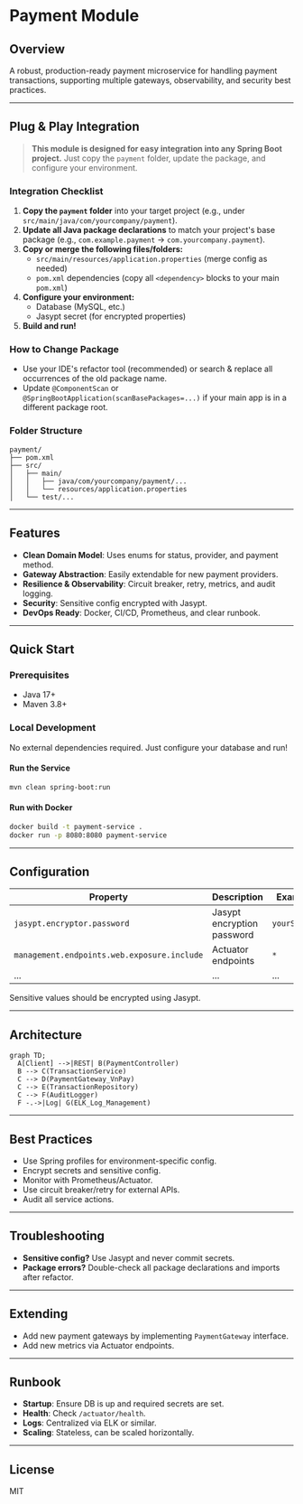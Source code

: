 # Payment Module

## Overview
A robust, production-ready payment microservice for handling payment transactions, supporting multiple gateways, observability, and security best practices.

---

## Plug & Play Integration

> **This module is designed for easy integration into any Spring Boot project.**
> Just copy the `payment` folder, update the package, and configure your environment.

### **Integration Checklist**
1. **Copy the `payment` folder** into your target project (e.g., under `src/main/java/com/yourcompany/payment`).
2. **Update all Java package declarations** to match your project's base package (e.g., `com.example.payment` → `com.yourcompany.payment`).
3. **Copy or merge the following files/folders:**
   - `src/main/resources/application.properties` (merge config as needed)
   - `pom.xml` dependencies (copy all `<dependency>` blocks to your main `pom.xml`)
4. **Configure your environment:**
   - Database (MySQL, etc.)
   - Jasypt secret (for encrypted properties)
5. **Build and run!**

### **How to Change Package**
- Use your IDE's refactor tool (recommended) or search & replace all occurrences of the old package name.
- Update `@ComponentScan` or `@SpringBootApplication(scanBasePackages=...)` if your main app is in a different package root.

### **Folder Structure**
```
payment/
├── pom.xml
├── src/
│   ├── main/
│   │   ├── java/com/yourcompany/payment/...
│   │   └── resources/application.properties
│   └── test/...
```

---

## Features
- **Clean Domain Model**: Uses enums for status, provider, and payment method.
- **Gateway Abstraction**: Easily extendable for new payment providers.
- **Resilience & Observability**: Circuit breaker, retry, metrics, and audit logging.
- **Security**: Sensitive config encrypted with Jasypt.
- **DevOps Ready**: Docker, CI/CD, Prometheus, and clear runbook.

---

## Quick Start

### Prerequisites
- Java 17+
- Maven 3.8+

### Local Development
No external dependencies required. Just configure your database and run!

#### Run the Service
```bash
mvn clean spring-boot:run
```

#### Run with Docker
```bash
docker build -t payment-service .
docker run -p 8080:8080 payment-service
```

---

## Configuration

| Property | Description | Example |
|---|---|---|
| `jasypt.encryptor.password` | Jasypt encryption password | `yourSecret` |
| `management.endpoints.web.exposure.include` | Actuator endpoints | `*` |
| ... | ... | ... |

Sensitive values should be encrypted using Jasypt.

---

## Architecture

```mermaid
graph TD;
  A[Client] -->|REST| B(PaymentController)
  B --> C(TransactionService)
  C --> D(PaymentGateway_VnPay)
  C --> E(TransactionRepository)
  C --> F(AuditLogger)
  F -.->|Log| G(ELK_Log_Management)
```

---

## Best Practices
- Use Spring profiles for environment-specific config.
- Encrypt secrets and sensitive config.
- Monitor with Prometheus/Actuator.
- Use circuit breaker/retry for external APIs.
- Audit all service actions.

---

## Troubleshooting
- **Sensitive config?** Use Jasypt and never commit secrets.
- **Package errors?** Double-check all package declarations and imports after refactor.

---

## Extending
- Add new payment gateways by implementing `PaymentGateway` interface.
- Add new metrics via Actuator endpoints.

---

## Runbook
- **Startup**: Ensure DB is up and required secrets are set.
- **Health**: Check `/actuator/health`.
- **Logs**: Centralized via ELK or similar.
- **Scaling**: Stateless, can be scaled horizontally.

---

## License
MIT